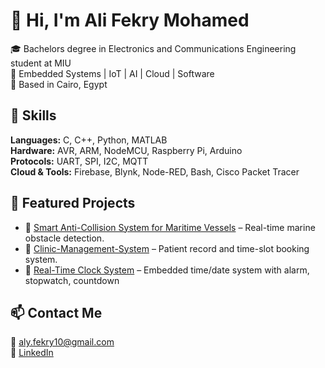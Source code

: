 # 👋 Hi, I'm Ali Fekry Mohamed

🎓 Bachelors degree in Electronics and Communications Engineering student at MIU  
🔧 Embedded Systems | IoT | AI | Cloud | Software  
📍 Based in Cairo, Egypt

## 🔧 Skills
**Languages:** C, C++, Python, MATLAB  
**Hardware:** AVR, ARM, NodeMCU, Raspberry Pi, Arduino  
**Protocols:** UART, SPI, I2C, MQTT  
**Cloud & Tools:** Firebase, Blynk, Node-RED, Bash, Cisco Packet Tracer

## 📂 Featured Projects
- 🔹 [Smart Anti-Collision System for Maritime Vessels](#) – Real-time marine obstacle detection. 
- 🔹 [Clinic-Management-System](https://github.com/Ali-Fekry/Clinic-Management-System) – Patient record and time-slot booking system.  
- 🔹 [Real-Time Clock System](https://github.com/Ali-Fekry/Real-Time-Clock-System) – Embedded time/date system with alarm, stopwatch, countdown

## 📫 Contact Me
📧 aly.fekry10@gmail.com  
🔗 [LinkedIn](https://www.linkedin.com/in/ali-fekry)  
